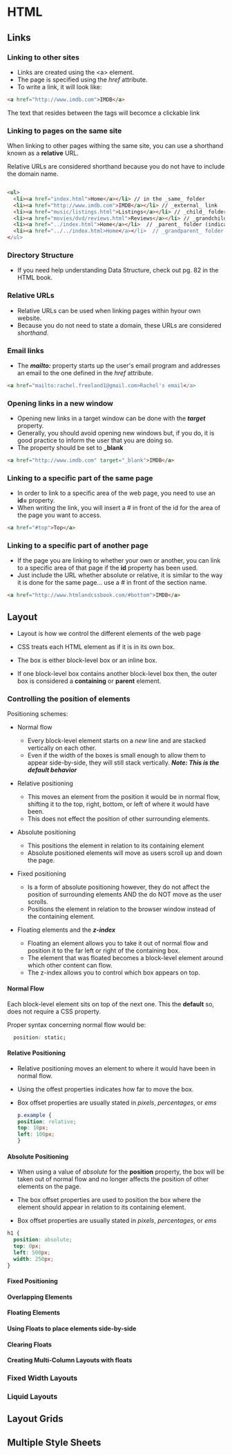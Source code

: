 # HTML

## Links

### Linking to other sites

- Links are created using the \<a\> element.
- The page is specified using the _href_ attribute.
- To write a link, it will look like:

```html
<a href="http://www.imdb.com">IMDB</a>
```

The text that resides between the tags will becomce a clickable link

### Linking to pages on the same site

When linking to other pages withing the same site, you can use a shorthand known as a **relative** URL.

Relative URLs are considered shorthand because you do not have to include the domain name.

```html

<ul>
  <li><a href="index.html">Home</a></li> // in the _same_ folder
  <li><a href="http://www.imdb.com">IMDB</a></li> // _external_ link
  <li><a href="music/listings.html">Listings</a></li> // _child_ folder
  <li><a href="movies/dvd/reviews.html">Reviews</a></li> // _grandchild_ folder
  <li><a href="../index.html">Home</a></li>  // _parent_ folder (indicates the folder above)
  <li><a href="../../index.html>Home</a></li>  // _grandparent_ folder (indicates 2 folders above)
</ul>
```
  
### Directory Structure

- If you need help understanding Data Structure, check out pg. 82 in the HTML book.

### Relative URLs

- Relative URLs can be used when linking pages within hyour own website.
- Because you do not need to state a domain, these URLs are considered _shorthand_.

### Email links

- The ***mailto:*** property starts up the user's email program and addresses an email to the one defined in the _href_ attribute.

```html
<a href="mailto:rachel.freeland1@gmail.com>Rachel's email</a>
```

### Opening links in a new window

- Opening new links in a target window can be done with the ***target*** property.
- Generally, you should avoid opening new windows but, if you do, it is good practice to inform the user that you are doing so.
- The property should be set to **_blank**

```html
<a href="http://www.imdb.com" target="_blank">IMDB</a>
```

### Linking to a specific part of the same page

- In order to link to a specific area of the web page, you need to use an **id=** property.
- When writing the link, you will insert a # in front of the id for the area of the page you want to access.

```html
<a href="#top">Top</a>
```

### Linking to a specific part of another page

- If the page you are linking to whether your own or another, you can link to a specific area of that page if the **id** property has been used.
- Just include the URL whether absolute or relative, it is similar to the way it is done for the same page... use a # in front of the section name.

```html
<a href="http://www.htmlandcssbook.com/#bottom">IMDB</a>
```

## Layout

- Layout is how we control the different elements of the web page

- CSS treats each HTML element as if it is in its own box.
- The box is either block-level box or an inline box.
- If one block-level box contains another block-level box then, the outer box is considered a **containing** or **parent** element.

### Controlling the position of elements

Positioning schemes:

- Normal flow

  - Every block-level element starts on a _new_ line and are stacked vertically on each other.
  - Even if the width of the boxes is small enough to allow them to appear side-by-side, they will still stack vertically. ***Note: This is the default behavior***

- Relative positioning

  - This moves an element from the position it would be in normal flow, shifting it to the top, right, bottom, or left of where it would have been.
  - This does not effect the position of other surrounding elements.

- Absolute positioning

  - This positions the element in relation to its containing element
  - Absolute positioned elements will move as users scroll up and down the page.
  
- Fixed positioning

  - Is a form of absolute positioning however, they do not affect the position of surrounding elements AND the do NOT move as the user scrolls.
  - Positions the element in relation to the browser window instead of the containing element.

- Floating elements and the ***z-index***

  - Floating an element allows you to take it out of normal flow and position it to the far left or right of the containing box.
  - The element that was floated becomes a block-level element around which other content can flow.
  - The z-index allows you to control which box appears on top.

#### Normal Flow

  Each block-level element sits on top of the next one. This the **default** so, does not require a CSS property.

  Proper syntax concerning normal flow would be:

  ```css
    position: static;
  ```

#### Relative Positioning

- Relative positioning moves an element to where it would have been in normal flow.

- Using the offest properties indicates how far to move the box.

- Box offset properties are usually stated in _pixels_, _percentages_, or _ems_

  ```css
  p.example {
  position: relative;
  top: 10px;
  left: 100px;
  }
  ```

#### Absolute Positioning

- When using a value of _absolute_ for the **position** property, the box will be taken out of normal flow and no longer affects the position of other elements on the page.

- The box offset properties are used to position the box where the element should appear in relation to its containing element.

- Box offset properties are usually stated in _pixels_, _percentages_, or _ems_

```css
h1 {
  position: absolute;
  top: 0px;
  left: 500px;
  width: 250px;
}
```

#### Fixed Positioning

#### Overlapping Elements

#### Floating Elements

#### Using Floats to place elements side-by-side

#### Clearing Floats

#### Creating Multi-Column Layouts with floats

### Fixed Width Layouts

### Liquid Layouts

## Layout Grids

## Multiple Style Sheets
